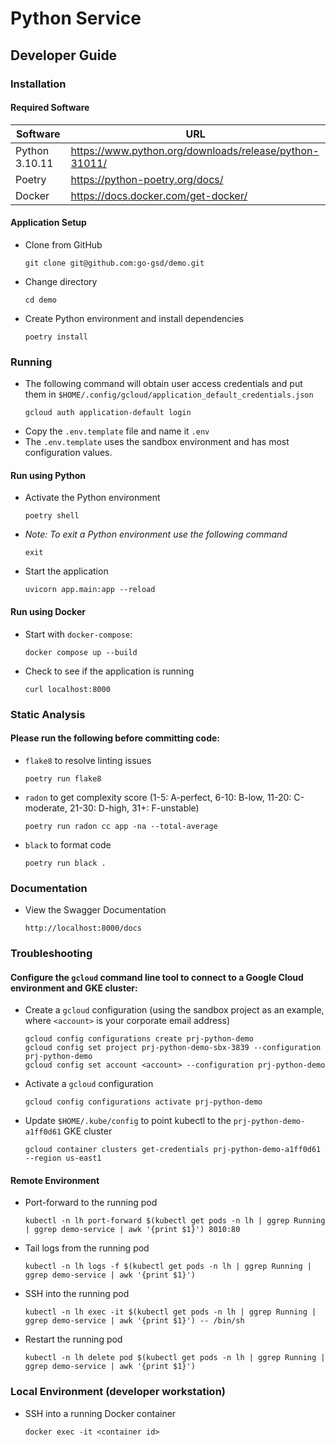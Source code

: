 # Python Service

## Developer Guide

### <a name="installation"></a>Installation

#### Required Software

| Software       | URL                                                    |
|----------------|--------------------------------------------------------|
| Python 3.10.11 | https://www.python.org/downloads/release/python-31011/ |
| Poetry         | https://python-poetry.org/docs/                        |
| Docker         | https://docs.docker.com/get-docker/                    |

#### Application Setup

* Clone from GitHub
  ```shell
  git clone git@github.com:go-gsd/demo.git
  ```
* Change directory
  ```shell
  cd demo
  ```
* Create Python environment and install dependencies
  ```shell
  poetry install
  ```

### <a name="running"></a>Running

* The following command will obtain user access credentials and put them in `$HOME/.config/gcloud/application_default_credentials.json`
  ```
  gcloud auth application-default login
  ```
* Copy the `.env.template` file and name it `.env`
* The `.env.template` uses the sandbox environment and has most configuration values.

#### Run using Python

* Activate the Python environment
  ```shell
  poetry shell
  ```
* _Note: To exit a Python environment use the following command_
  ```shell
  exit
  ```
* Start the application
  ```shell
  uvicorn app.main:app --reload
  ```

#### Run using Docker

* Start with `docker-compose`:
  ```shell
  docker compose up --build
  ```
* Check to see if the application is running
  ```shell
  curl localhost:8000
  ```

### <a name="analysis"></a>Static Analysis

#### Please run the following before committing code:

* `flake8` to resolve linting issues
  ```shell
  poetry run flake8
  ```
* `radon` to get complexity score (1-5: A-perfect, 6-10: B-low, 11-20: C-moderate, 21-30: D-high, 31+: F-unstable)
  ```shell
  poetry run radon cc app -na --total-average
  ```
* `black` to format code
  ```shell
  poetry run black .
  ```

### <a name="documentation"></a>Documentation

* View the Swagger Documentation
    ```shell
    http://localhost:8000/docs
    ```

### <a name="troubleshooting"></a>Troubleshooting

#### Configure the `gcloud` command line tool to connect to a Google Cloud environment and GKE cluster:

* Create a `gcloud` configuration (using the sandbox project as an example, where `<account>` is your corporate email address)
    ```shell
    gcloud config configurations create prj-python-demo
    gcloud config set project prj-python-demo-sbx-3839 --configuration prj-python-demo
    gcloud config set account <account> --configuration prj-python-demo
    ```
* Activate a `gcloud` configuration
    ```shell
    gcloud config configurations activate prj-python-demo
    ```
* Update `$HOME/.kube/config` to point kubectl to the `prj-python-demo-a1ff0d61` GKE cluster
    ```shell
    gcloud container clusters get-credentials prj-python-demo-a1ff0d61 --region us-east1
    ```

#### Remote Environment

* Port-forward to the running pod
    ```shell
    kubectl -n lh port-forward $(kubectl get pods -n lh | ggrep Running | ggrep demo-service | awk '{print $1}') 8010:80
    ```
* Tail logs from the running pod
    ```shell
    kubectl -n lh logs -f $(kubectl get pods -n lh | ggrep Running | ggrep demo-service | awk '{print $1}')
    ```
* SSH into the running pod
    ```shell
    kubectl -n lh exec -it $(kubectl get pods -n lh | ggrep Running | ggrep demo-service | awk '{print $1}') -- /bin/sh
    ```
* Restart the running pod
    ```shell
    kubectl -n lh delete pod $(kubectl get pods -n lh | ggrep Running | ggrep demo-service | awk '{print $1}')
    ```

### Local Environment (developer workstation)

* SSH into a running Docker container
    ```shell
    docker exec -it <container id>
    ```
